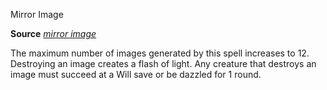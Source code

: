 Mirror Image

**Source** [_mirror image_](/pathfinderRPG/prd/spells/mirrorImage.html#_mirror-image)

The maximum number of images generated by this spell increases to 12. Destroying an image creates a flash of light. Any creature that destroys an image must succeed at a Will save or be dazzled for 1 round.

